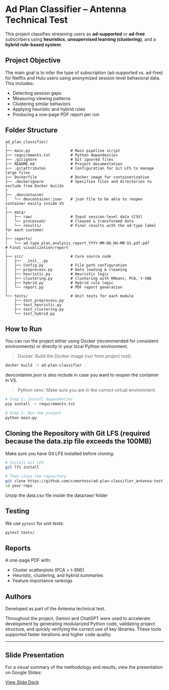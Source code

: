 # Ad Plan Classifier – Antenna Technical Test

This project classifies streaming users as **ad-supported** or **ad-free** subscribers using **heuristics**, **unsupervised learning (clustering)**, and a **hybrid rule-based system**.

## Project Objective

The main goal is to infer the type of subscription (ad-supported vs. ad-free) for Netflix and Hulu users using anonymized session-level behavioral data. This includes:

- Detecting session gaps
- Measuring viewing patterns
- Clustering similar behaviors
- Applying heuristic and hybrid rules
- Producing a one-page PDF report per run

## Folder Structure

```
ad_plan_classifier/
│
├── main.py                  # Main pipeline script
├── requirements.txt         # Python dependencies
├── .gitignore               # Git ignored files
├── README.md                # Project documentation
├── .gitattributes           # Configuration for Git LFS to manage large files
├── Dockerfile               # Docker image for containerization
├── .dockerignore            # Specifies files and directories to exclude from Docker builds
├
├── .devcontainer            
│   └── devcontainer.json    # json file to be able to reopen container easily inside VS
│
├── data/
│   ├── raw/                 # Input session-level data (CSV)
│   └── processed/           # Cleaned & transformed data
│   └── results/             # Final results with the ad-type label for each customer
│
├── reports/
│   └── ad-type_plan_analysis_report_YYYY-MM-DD_HH-MM-SS.pdf.pdf           # Final visualization/report
│
├── src/                     # Core source code
│   ├── __init__.py
│   ├── config.py            # File path configuration
│   ├── preprocess.py        # Data loading & cleaning
│   ├── heuristic.py         # Heuristic logic
│   ├── clustering.py        # Clustering with KMeans, PCA, t-SNE
│   ├── hybrid.py            # Hybrid rule logic
│   └── report.py            # PDF report generation
│
└── tests/                   # Unit tests for each module
    ├── test_preprocess.py
    ├── test_heuristic.py
    ├── test_clustering.py
    └── test_hybrid.py
```

## How to Run

You can run the project either using Docker (recommended for consistent environments) or directly in your local Python environment.

> Docker: Build the Docker image (run from project root):

```bash
docker build -t ad-plan-classifier .
```

devcontainer.json is also include in case you want to reopen the container in VS.

> Python venv: Make sure you are in the correct virtual environment.

```bash
# Step 1: Install dependencies
pip install -r requirements.txt

# Step 2: Run the project
python main.py
```

## Cloning the Repository with Git LFS (required because the data.zip file exceeds the 100MB)

Make sure you have Git LFS installed before cloning:

```bash
# Install Git LFS
git lfs install

# Then clone the repository
git clone https://github.com/ccmontesv/ad-plan-classifier_antenna-test.git
cd your-repo
```
Unzip the data.csv file inside the data/raw/ folder

## Testing

We use `pytest` for unit tests:

```bash
pytest tests/
```

## Reports

A one-page PDF with:
- Cluster scatterplots (PCA + t-SNE)
- Heuristic, clustering, and hybrid summaries
- Feature importance rankings

## Authors

Developed as part of the Antenna technical test.

Throughout the project, Gemini and ChatGPT were used to accelerate development by generating modularized Python code, validating project structure, and quickly verifying the correct use of key libraries. These tools supported faster iterations and higher code quality.

---

## Slide Presentation

For a visual summary of the methodology and results, view the presentation on Google Slides:

[View Slide Deck](https://docs.google.com/presentation/d/e/2PACX-1vRiYCLjmG-9UHunsfyK-Xdr3w_NvWDYGk5IxFYBllk_deQ8-GzasVrNtgQbnPuCF25AixWDkekLQqZZ/pub?start=false&loop=false&delayms=60000)
